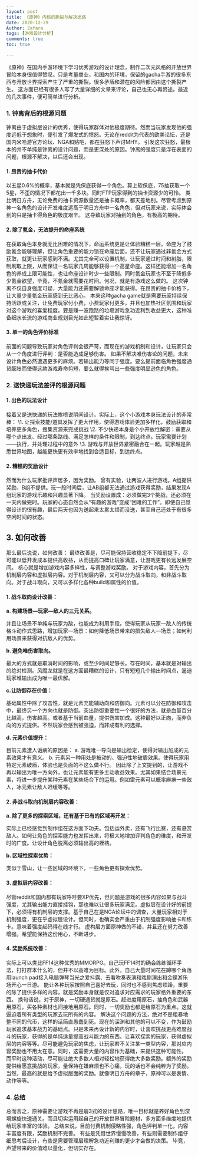```yaml
---
layout: post
title: 《原神》内核的撕裂与解决思路
date: 2020-12-29
Author: Zafara
tags: [游戏设计分析]
comments: true
toc: true

---
```


 《原神》在国内手游环境下学习优秀游戏的设计理念，制作二次元风格的开放世界冒险本身很值得赞叹。只是考量商业，和国内的环境，保留的gacha手游的很多东西与开放世界探索产生了严重的撕裂。很多矛盾和潜在的风险都因由这个撕裂产生。
 这方面已经有很多人写了大量详细的文章来评论，自己也无心再赘述。最近的几次事件，便可简单进行分析。

### 1. 钟离背后的根源问题


 钟离由于虚拟层设计的优秀，使得玩家群体对他极度期待。然而当玩家发现他的强度远低于想象时，便引发了爆发式的愤怒。无论在reddit为代表的欧美论坛，还是国内米哈游官方论坛、NGA和贴吧，都在狂怒下声讨MHY。
 引发这次狂怒，最根本的并不单纯是钟离的设计问题，而是更深处的原因。钟离的强度只是浮在表面的问题，根源不解决，以后还会出现。

####   1. 昂贵的抽卡代价

 以五星0.6%的概率，基本就是凭保底获得一个角色。算上软保底，75抽获取一个5星，不歪的情况下都花出一千多块。同时FTP玩家得到的抽卡资源少的可怜。
 类比明日方舟，无论免费的抽卡资源数量还是抽卡概率，都天差地别。尽管考虑到原神一名角色的设计开发难度远高于明日方舟中一名角色，但对玩家来说，实际体会到的只是抽卡得角色的极度艰辛。
 这导致玩家对抽到的角色，有极高的期待。

####    2. 除了氪金，无法提升的命座系统

 在获取角色本身就无比困难的情况下，命运系统更是让体验糟糕一层。命座为了鼓励氪金能够理解，但让角色重要的能力锁在命座后面，还不让玩家通过非氪金方式获取，就更让玩家感到不满。尤其完全可以设置机制，让玩家通过时间和树脂，限制刷取上限，从而保证一名玩家几周能够获得一个高星命座。这样还能增加一名角色的养成上限可能性，也让命座设计时少一些限制。同时氪金玩家也不至于降低多少氪金欲望，毕竟，不氪金就需要花时间。何况，就是有游戏这么做的。
 这次钟离不仅自身强度可疑，大量能力还需要解锁命座才能获得。在昂贵的抽卡价格下，让大量少量氪金玩家感到无比恶心。
 本来这种gacha game就是需要玩家持续保持活跃或关注，让免费玩家付小费，小费玩家付更多，并且也加热社区氛围和玩家对这个游戏的喜爱程度。要是赚一波跑路的垃圾游戏急功近利到收益更大，这种准备细水长流的游戏商业规划目光如此短暂着实让我惊讶。



####  3. 单一的角色评价标准

前面的问题导致玩家对角色评判会很严苛，而现在的游戏机制和设计，让玩家只会从一个角度进行评判：是否能造成足够伤害。
 如果不解决唯伤害论的问题，未来设计角色必然遭遇更多的麻烦。若输出能力等同于强度。要么提前面临角色强度通货膨胀而使得这款游戏寿命剪短，要么就得挨骂出一些强度明显逊色的角色。



### 2. 送快递玩法差评的根源问题

#### 1. 出色的玩法设计

 接着又是送快递的玩法挨喷说阴间设计。实际上，这个小游戏本身玩法设计的非常棒：
 \1. 让探索技能/道具发挥了更大作用，使得游戏体验更加多样化，鼓励获取和培养更多角色，搜集资源来完成挑战
 \2. 不少快递本身是个小开放性解密：需要从哪个点出发、经过哪条路线、满足怎样的条件和限制，到达终点。玩家需要计划——执行，并处理过程中的意外
 \3. 游戏与开放世界紧密融合在一起。玩家越是熟悉世界地图，越能更快更有效率地找到合适目标，到达终点。

#### 2. 糟糕的奖励设计

 然而为什么玩家批评声居多，因为奖励。
 曾有实验，让两波人进行游戏。A组提供奖励，B组不提供。玩一段时间后，让AB组都无法通过游戏获得奖励，结果发现A组玩家的游戏乐趣和兴趣显著下降。
 当奖励设置成：必须做完3个挑战，还必须在一天内做完时。玩家的心态自然会从“有趣的游戏”变成“困难的工作”。即使自己觉得设计的很有趣，最后两天也因为送起来太累太烦而没送，甚至自己还处于有很多空闲时间的状态。

## 3. 如何改善

 那么最后说说，如何改善：
 最终改善是，尽可能保持营收稳定不下降前提下，尽可能以低开发成本提供高收益，从而提高口碑让玩家满意，让游戏更有长远发展空间。
 核心就是增加游戏内容多样性，与调整游戏奖励。
 对于游戏内容，首先分为机制层内容和虚拟层内容。对于机制层内容，又可以分为战斗取向，和非战斗取向。对于战斗取向，又可以多样化各种build和属性的价值。

####  1. 战斗取向设计改善：


**a. 构建场景—玩家—敌人的三元关系。**

  并且让场景不单纯与玩家为敌，也能成为利用手段。使得玩家从玩家—敌人的传统格斗动作式思路，增加玩家—场景：如何降低场景带来的损失敌人—场景；如何利用场景来获得对抗敌人的优势。


 **b. 避免唯伤害取向。**

最大的方式就是取消时间的影响，或至少时间足够长。存在时间，基本就是对输出的绝对检测。风魔龙就是在这方面最糟糕的设计，只有短短几个输出时间点，逼迫玩家堆输出成为唯一最优解。


 **c.让防御存在价值：**

基础属性中除了攻击性，就是元素充能辅助向和防御向。元素可以分在防御和攻击中，最终另一个方向也就是防御。突出防御重要性一个很好的方法，就是血量百分比越高，伤害越高。或者基于当前血量，提供伤害加成。这种最好以正向，而非负向的方式提供。不然玩家会感到被强迫，而非成有利的选择。


 **d. 元素价值提升：**

 目前元素遭人诟病的原因是：
 a.  游戏唯一导向是输出检定，使得对输出加成的元素效果才有意义。
 b.  元素另一种用处是被动的、强迫性地破盾效果。使得玩家用特定元素破盾，体验也是负面的不这么做不行。
 因此除了上文提到的，让游戏不再以输出为唯一方向外，也让元素能有更多主动收益效果。尤其如果结合场景元素，将进一步提升某种元素在某些场合下的运用。例如雷元素可以概率麻痹一些敌人，冰元素让敌人迟缓等等。

#### 2. 非战斗取向机制层内容改善：

 **a. 除了更多的探索区域，还有基于已有的区域再开发：**

实际上已经感觉到制作组在这方面下功夫。包括运外卖，还有飞行比赛，还有悬赏敌人。如何让角色的探索能力也发挥出来，将极大地增加评判角色的维度，和开发时的广度。让设计角色脱离必须输出高的桎梏。


 **b.  区域性探索优势：**

类似于雪山，让一些区域的环境下，一些角色更有探索优势。

####   3. 虚拟层内容改善：

 尽管reddit和国内都有玩家呼吁要XP优先，但问题是游戏的很多内容如果与战斗强度，尤其输出能力直接挂钩，那也难以让很多玩家满足。虚拟层在设计好的前提下，必须得有机制层的支撑。基于自己在是NGA论坛中的调查，大量玩家相对于机制强度，更在乎虚拟层设计。但同时，也确实会严重由于机制强度影响抽卡和练卡。意味着强度起码得在线才行。
 虚构层方面原神做的不错，并且还在努力改善增强。希望能保持这份用心，不断进步。


#### 4. 奖励系统改善：

 实际上可以类比FF14这种优秀的MMORPG。自己玩FF14时的确会练练循环手法，打打群本什么的，但并不以高难为目标。此外，自己大量时间花在蹲哪个角落用launch pad接入电脑弹琴当光之爱抖露、去看吹奏表演和戏剧演出和金蝶游乐场开心一日游。
 能让各种玩家按照自己喜好去玩，同时也不感到焦虑烦躁，重要的除了提供多样的内容，就是奖励本身就是仅对追求对应需求的玩家格外重要的东西。
 换句话说，对于原神，一切硬通货就是原石。赶进度用原石，抽角色和武器用原石，买各种素材也间接地用原石。同时，一切奖励也都是给原石为重点。这就逼迫着所有类型的玩家去玩所有的内容。
 解决这个问题的方法，绝对不是粗暴地整不同的代币，这样的话简直愚蠢到死。现在的深渊和其他的可以不变，作为鼓励玩家追求基本战力的基础点。只是未来再设计新的内容时，让喜欢挑战更高难度战斗的玩家，获得的是单纯适量提高战斗能力的东西。让喜欢探索的玩家，获得虚拟层的内容等等。尽可能避免玩家的焦虑，让玩家若不关注某一类型内容，那对应内容奖励也不用太在意。同时，这需要大量的内容作为基础，来提供这种可能性。
 而平时这种活动，尽可能让绝大多数人相对轻松地获得绝大多数奖励。额外的奖励提供给愿意挑战的玩家，量保持在嫌麻烦也不心痛，玩的话也不会纯粹为了奖励。当然，最高的就是给予虚拟层面的奖励。就像明日方舟的章子，原神可以是表情、动作等等。

### 4. 总结

 总而言之，原神需要让游戏不再是崩3式的设计思路，唯一目标就是养好角色到深境螺旋快速通关。而且切实运用起自己的开放世界冒险题材，多方面多维度地提供给玩家丰富的体验。
 总结来说，目前付费机制侵略性强，角色评判单一化，内容丰富度有限，奖励机制不完善。
 有些是凭借世界慢慢改善，有些则需要制作组仔细思考后设计，有些是需要管理层理解急功近利赚的更少才会做的决策。
 毕竟，声望带来的价值难以量化，但切实存在。
